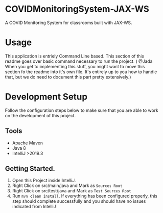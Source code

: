# COVIDMonitoringSystem-JAX-WS
A COVID Monitoring System for classrooms built with JAX-WS.

# Usage
This application is entriely Command Line based. This section of this readme goes over basic command necessary to run the project.
( @Jada When you get to implementing this stuff, you might want to move this section fo the readme into it's own file. It's entirely up to you how to handle that, but we do need to document this part pretty extensively.)

# Development Setup
Follow the configuration steps below to make sure that you are able to work on the development of this project.

## Tools
- Apache Maven
- Java 8
- IntelliJ >2019.3

## Getting Started.
1. Open this Project inside IntelliJ.
1. Right Click on src/main/java and Mark as `Sources Root`
1. Right Click on src/test/java and Mark as `Test Sources Root`
1. Run `mvn clean install`. If everything has been configured properly, this step should complete successfully and you
should have no issues indicated from IntelliJ
